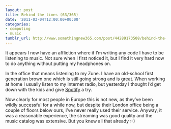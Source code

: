 ```yaml
---
layout: post
title: Behind the times (63/365)
date: '2011-03-04T12:00:00+00:00'
categories:
- computing
- music
tumblr_url: http://www.somethingnew365.com/post/44289173508/behind-the-times-63365
---
```

It appears I now have an affliction where if I’m writing any code I have to be listening to music. Not sure when I first noticed it, but I find it very hard now to do anything without putting my headphones on.

In the office that means listening to my Zune. I have an old-school first generation brown one which is still going strong and is great. When working at home I usually listen to my Internet radio, but yesterday I thought I’d get down with the kids and give [Spotify](http://www.spotify.com) a try.

Now clearly for most people in Europe this is not new, as they’ve been wildly successful for a while now, but despite their London office being a couple of floors below ours, I’ve never really used their service. Anyway, it was a reasonable experience, the streaming was good quality and the music catalog was extensive. But you knew all that already :-)
